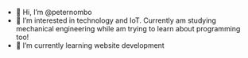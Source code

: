 - 👋 Hi, I’m @peternombo
- 👀 I’m interested in technology and IoT. Currently am studying mechanical engineering while am trying to learn about programming too!
- 🌱 I’m currently learning website development


